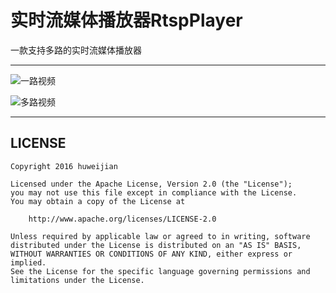 # 实时流媒体播放器RtspPlayer

一款支持多路的实时流媒体播放器

---

![一路视频](https://github.com/huweijian5/RtspPlayer/blob/master/screenshots/QQ%E6%88%AA%E5%9B%BE20161118154722.png)

![多路视频](https://github.com/huweijian5/RtspPlayer/blob/master/screenshots/QQ%E6%88%AA%E5%9B%BE20161118154752.png)

---

## LICENSE

    Copyright 2016 huweijian

    Licensed under the Apache License, Version 2.0 (the "License");
    you may not use this file except in compliance with the License.
    You may obtain a copy of the License at

        http://www.apache.org/licenses/LICENSE-2.0

    Unless required by applicable law or agreed to in writing, software
    distributed under the License is distributed on an "AS IS" BASIS,
    WITHOUT WARRANTIES OR CONDITIONS OF ANY KIND, either express or implied.
    See the License for the specific language governing permissions and
    limitations under the License.
